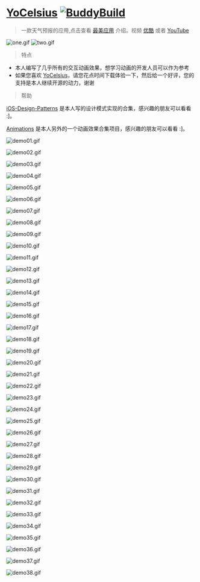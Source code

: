 # [YoCelsius](https://itunes.apple.com/us/app/yocelsius/id967721892?l=zh&ls=1&mt=8) [![BuddyBuild](https://dashboard.buddybuild.com/api/statusImage?appID=5632974df17c960100963f91&branch=master&build=latest)](https://dashboard.buddybuild.com/apps/5632974df17c960100963f91/build/latest)

> 一款天气预报的应用,点击查看 [最美应用](http://zuimeia.com/community/app/18582/?platform=1) 介绍。视频 [优酷](http://v.youku.com/v_show/id_XOTE2NTExNzcy.html?f=23580549) 或者 [YouTube](https://youtu.be/VexnA55e9K4)

![one.gif](http://images.cnitblog.com/blog2015/607542/201504/211608037347783.gif) ![two.gif](http://images.cnitblog.com/blog2015/607542/201504/211608153124546.gif) 

> 特点

* 本人编写了几乎所有的交互动画效果，想学习动画的开发人员可以作为参考
* 如果您喜欢 [YoCelsius](https://itunes.apple.com/us/app/yocelsius/id967721892?l=zh&ls=1&mt=8)，请您花点时间下载体验一下，然后给一个好评，您的支持是本人继续开源的动力，谢谢

> 帮助

[iOS-Design-Patterns](https://github.com/YouXianMing/iOS-Design-Patterns) 是本人写的设计模式实现的合集，感兴趣的朋友可以看看 :]。

[Animations](https://github.com/YouXianMing/Animations) 是本人另外的一个动画效果合集项目，感兴趣的朋友可以看看 :]。

![demo01.gif](http://images2015.cnblogs.com/blog/607542/201511/607542-20151116202907436-992788389.gif)

![demo02.gif](http://images2015.cnblogs.com/blog/607542/201511/607542-20151117153339436-1227969788.gif)

![demo03.gif](http://images2015.cnblogs.com/blog/607542/201511/607542-20151117113153374-1370793997.gif)

![demo04.gif](http://images2015.cnblogs.com/blog/607542/201511/607542-20151126163829593-1094083749.gif)

![demo05.gif](http://images2015.cnblogs.com/blog/607542/201602/607542-20160216205422048-2021539811.gif)

![demo06.gif](http://images2015.cnblogs.com/blog/607542/201511/607542-20151118112108890-1975317749.gif)

![demo07.gif](http://images2015.cnblogs.com/blog/607542/201511/607542-20151124105608093-967010463.gif)

![demo08.gif](http://images2015.cnblogs.com/blog/607542/201511/607542-20151125162318999-1831082807.gif)

![demo09.gif](http://images2015.cnblogs.com/blog/607542/201511/607542-20151126162351577-1180233485.gif)

![demo10.gif](http://images2015.cnblogs.com/blog/607542/201511/607542-20151127110741452-740186644.gif)

![demo11.gif](http://images2015.cnblogs.com/blog/607542/201511/607542-20151129112506438-2085628251.gif)

![demo12.gif](http://images2015.cnblogs.com/blog/607542/201512/607542-20151201144851780-411768046.gif)

![demo13.gif](http://images0.cnblogs.com/blog2015/607542/201507/092155013143234.gif)

![demo14.gif](http://images2015.cnblogs.com/blog/607542/201512/607542-20151203135710705-1762237569.gif)

![demo15.gif](http://images.cnitblog.com/blog2015/607542/201504/091134007433262.gif)

![demo16.gif](http://images2015.cnblogs.com/blog/607542/201512/607542-20151208163053761-1976551200.gif)

![demo17.gif](http://images2015.cnblogs.com/blog/607542/201512/607542-20151217093002474-1691416086.gif)

![demo18.gif](http://images2015.cnblogs.com/blog/607542/201512/607542-20151218205024240-1886805240.gif)

![demo19.gif](http://images2015.cnblogs.com/blog/607542/201512/607542-20151221092637624-177484917.gif)

![demo20.gif](http://images2015.cnblogs.com/blog/607542/201512/607542-20151222091726327-2061557423.gif)

![demo21.gif](http://images2015.cnblogs.com/blog/607542/201512/607542-20151227191820687-497774893.gif)

![demo22.gif](http://images2015.cnblogs.com/blog/607542/201601/607542-20160101201439620-493008892.gif)

![demo23.gif](http://images2015.cnblogs.com/blog/607542/201601/607542-20160102110021729-1599402504.gif)

![demo24.gif](http://images2015.cnblogs.com/blog/607542/201601/607542-20160103134335370-824027957.gif)

![demo25.gif](http://images2015.cnblogs.com/blog/607542/201601/607542-20160105215932825-401534015.gif)

![demo26.gif](http://images2015.cnblogs.com/blog/607542/201601/607542-20160106204207856-1286069016.gif)

![demo27.gif](http://images2015.cnblogs.com/blog/607542/201601/607542-20160109221403621-361369666.gif)

![demo28.gif](http://images.cnitblog.com/blog/607542/201501/182024215423716.gif)

![demo29.gif](http://images2015.cnblogs.com/blog/607542/201601/607542-20160111210857819-585931825.gif)

![demo30.gif](http://images2015.cnblogs.com/blog/607542/201601/607542-20160115211404553-1520411012.gif)

![demo31.gif](http://images0.cnblogs.com/blog2015/607542/201507/132035475636980.gif)

![demo32.gif](http://images2015.cnblogs.com/blog/607542/201601/607542-20160117182146569-1627889864.gif)

![demo33.gif](http://images2015.cnblogs.com/blog/607542/201601/607542-20160119212705890-1298778872.gif)

![demo34.gif](http://images2015.cnblogs.com/blog/607542/201601/607542-20160121215642984-239939157.gif)

![demo35.gif](http://images2015.cnblogs.com/blog/607542/201602/607542-20160203220609413-779073139.gif)

![demo36.gif](http://images2015.cnblogs.com/blog/607542/201602/607542-20160221103034217-638756842.gif)

![demo37.gif](http://images2015.cnblogs.com/blog/607542/201602/607542-20160222205306770-977447831.gif)

![demo38.gif](http://images2015.cnblogs.com/blog/607542/201602/607542-20160225210212411-1015496612.gif)
